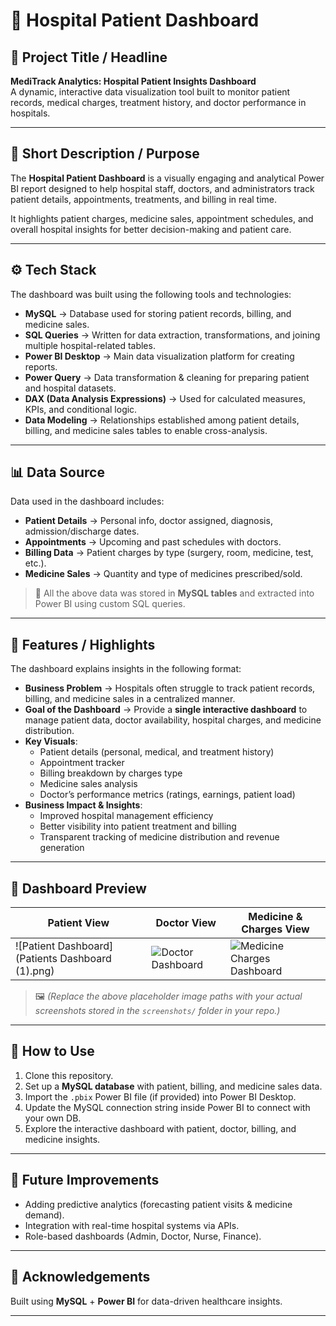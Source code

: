 
# 🏥 Hospital Patient Dashboard  

## 📌 Project Title / Headline  
**MediTrack Analytics: Hospital Patient Insights Dashboard**  
A dynamic, interactive data visualization tool built to monitor patient records, medical charges, treatment history, and doctor performance in hospitals.  

---

## 🎯 Short Description / Purpose  
The **Hospital Patient Dashboard** is a visually engaging and analytical Power BI report designed to help hospital staff, doctors, and administrators track patient details, appointments, treatments, and billing in real time.  

It highlights patient charges, medicine sales, appointment schedules, and overall hospital insights for better decision-making and patient care.  

---

## ⚙️ Tech Stack  
The dashboard was built using the following tools and technologies:  

- **MySQL** → Database used for storing patient records, billing, and medicine sales.  
- **SQL Queries** → Written for data extraction, transformations, and joining multiple hospital-related tables.  
- **Power BI Desktop** → Main data visualization platform for creating reports.  
- **Power Query** → Data transformation & cleaning for preparing patient and hospital datasets.  
- **DAX (Data Analysis Expressions)** → Used for calculated measures, KPIs, and conditional logic.  
- **Data Modeling** → Relationships established among patient details, billing, and medicine sales tables to enable cross-analysis.  

---

## 📊 Data Source  
Data used in the dashboard includes:  

- **Patient Details** → Personal info, doctor assigned, diagnosis, admission/discharge dates.  
- **Appointments** → Upcoming and past schedules with doctors.  
- **Billing Data** → Patient charges by type (surgery, room, medicine, test, etc.).  
- **Medicine Sales** → Quantity and type of medicines prescribed/sold.  

> 💾 All the above data was stored in **MySQL tables** and extracted into Power BI using custom SQL queries.  

---

## 🌟 Features / Highlights  

The dashboard explains insights in the following format:  

- **Business Problem** → Hospitals often struggle to track patient records, billing, and medicine sales in a centralized manner.  
- **Goal of the Dashboard** → Provide a **single interactive dashboard** to manage patient data, doctor availability, hospital charges, and medicine distribution.  
- **Key Visuals**:  
  - Patient details (personal, medical, and treatment history)  
  - Appointment tracker  
  - Billing breakdown by charges type  
  - Medicine sales analysis  
  - Doctor’s performance metrics (ratings, earnings, patient load)  
- **Business Impact & Insights**:  
  - Improved hospital management efficiency  
  - Better visibility into patient treatment and billing  
  - Transparent tracking of medicine distribution and revenue generation  

---

## 📸 Dashboard Preview  

| Patient View | Doctor View | Medicine & Charges View |  
|--------------|-------------|--------------------------|  
| ![Patient Dashboard](Patients Dashboard (1).png) | ![Doctor Dashboard](screenshots/doctor_dashboard.png) | ![Medicine Charges Dashboard](screenshots/medicine_dashboard.png) |  

> 🖼️ *(Replace the above placeholder image paths with your actual screenshots stored in the `screenshots/` folder in your repo.)*  

---

## 🚀 How to Use  
1. Clone this repository.  
2. Set up a **MySQL database** with patient, billing, and medicine sales data.  
3. Import the `.pbix` Power BI file (if provided) into Power BI Desktop.  
4. Update the MySQL connection string inside Power BI to connect with your own DB.  
5. Explore the interactive dashboard with patient, doctor, billing, and medicine insights.  

---

## 📌 Future Improvements  
- Adding predictive analytics (forecasting patient visits & medicine demand).  
- Integration with real-time hospital systems via APIs.  
- Role-based dashboards (Admin, Doctor, Nurse, Finance).  

---

## 🙌 Acknowledgements  
Built using **MySQL** + **Power BI** for data-driven healthcare insights.  

---
